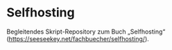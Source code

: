 # Selfhosting

Begleitendes Skript-Repository zum Buch „Selfhosting“ (https://seeseekey.net/fachbuecher/selfhosting/).
